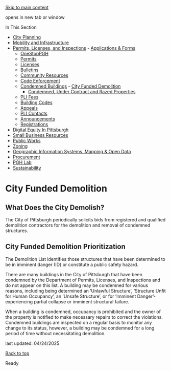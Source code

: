 [Skip to main content](https://www.pittsburghpa.gov/Business-Development/Permits-Licenses-and-Inspections/Condemned-Buildings/City-Funded-Demolition#main-content)

opens in new tab or window

In This Section

- [City Planning](https://www.pittsburghpa.gov/Business-Development/City-Planning)
- [Mobility and Infrastructure](https://www.pittsburghpa.gov/Business-Development/Mobility-and-Infrastructure)
- [Permits, Licenses, and Inspections](https://www.pittsburghpa.gov/Business-Development/Permits-Licenses-and-Inspections)  - [Applications & Forms](https://www.pittsburghpa.gov/Business-Development/Permits-Licenses-and-Inspections/Applications-Forms)
  - [OneStopPGH](https://www.pittsburghpa.gov/Business-Development/Permits-Licenses-and-Inspections/OneStopPGH)
  - [Permits](https://www.pittsburghpa.gov/Business-Development/Permits-Licenses-and-Inspections/Permits)
  - [Licenses](https://www.pittsburghpa.gov/Business-Development/Permits-Licenses-and-Inspections/Licenses)
  - [Bulletins](https://www.pittsburghpa.gov/Business-Development/Permits-Licenses-and-Inspections/PLI-Bulletins)
  - [Community Resources](https://www.pittsburghpa.gov/Business-Development/Permits-Licenses-and-Inspections/Community-Resources)
  - [Code Enforcement](https://www.pittsburghpa.gov/Business-Development/Permits-Licenses-and-Inspections/Code-Enforcement)
  - [Condemned Buildings](https://www.pittsburghpa.gov/Business-Development/Permits-Licenses-and-Inspections/Condemned-Buildings)    - [City Funded Demolition](https://www.pittsburghpa.gov/Business-Development/Permits-Licenses-and-Inspections/Condemned-Buildings/City-Funded-Demolition)
    - [Condemned, Under Contract and Razed Properties](https://www.pittsburghpa.gov/Business-Development/Permits-Licenses-and-Inspections/Condemned-Buildings/Condemned-Under-Contract-and-Razed-Properties)
  - [PLI Fees](https://www.pittsburghpa.gov/Business-Development/Permits-Licenses-and-Inspections/Fees)
  - [Building Codes](https://www.pittsburghpa.gov/Business-Development/Permits-Licenses-and-Inspections/Building-Codes)
  - [Appeals](https://www.pittsburghpa.gov/Business-Development/Permits-Licenses-and-Inspections/Appeals)
  - [PLI Contacts](https://www.pittsburghpa.gov/Business-Development/Permits-Licenses-and-Inspections/Contacts)
  - [Announcements](https://www.pittsburghpa.gov/Business-Development/Permits-Licenses-and-Inspections/Announcements)
  - [Registrations](https://www.pittsburghpa.gov/Business-Development/Permits-Licenses-and-Inspections/Registrations)
- [Digital Equity In Pittsburgh](https://www.pittsburghpa.gov/Business-Development/Digital-Equity-In-Pittsburgh)
- [Small Business Resources](https://www.pittsburghpa.gov/Business-Development/Small-Business-Resources)
- [Public Works](https://www.pittsburghpa.gov/Business-Development/Public-Works)
- [Zoning](https://www.pittsburghpa.gov/Business-Development/Zoning)
- [Geographic Information Systems, Mapping & Open Data](https://www.pittsburghpa.gov/Business-Development/Geographic-Information-Systems-Mapping-Open-Data)
- [Procurement](https://www.pittsburghpa.gov/Business-Development/Procurement)
- [PGH Lab](https://www.pittsburghpa.gov/Business-Development/PGH-Lab)
- [Sustainability](https://www.pittsburghpa.gov/Business-Development/Sustainability)

# City Funded Demolition

## What Does the City Demolish?

The City of Pittsburgh periodically solicits bids from registered and qualified demolition contractors for the demolition and removal of condemned structures.

## City Funded Demolition Prioritization

The Demolition List identifies those structures that have been determined to be in imminent danger (ID) or constitute a public safety hazard.

There are many buildings in the City of Pittsburgh that have been condemned by the Department of Permits, Licenses, and Inspections and do not appear on this list. A building may be condemned for various reasons, including being determined an ‘Unlawful Structure’, ‘Structure Unfit for Human Occupancy’, an ‘Unsafe Structure’, or for ‘Imminent Danger’- experiencing partial collapse or imminent structural failure.

When a building is condemned, occupancy is prohibited and the owner of the property is notified to make necessary repairs to correct the violations. Condemned buildings are inspected on a regular basis to monitor any change to its status, however, a building may be condemned for a long period of time without necessitating demolition.

last updated: 04/24/2025

[Back to top](https://www.pittsburghpa.gov/Business-Development/Permits-Licenses-and-Inspections/Condemned-Buildings/City-Funded-Demolition#body-top)

Ready
